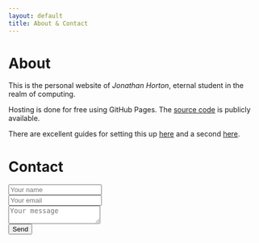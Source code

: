 ```yaml
---
layout: default
title: About & Contact
---
```


# About

This is the personal website of *Jonathan Horton*, eternal student in the realm of computing.

Hosting is done for free using GitHub Pages. The [source code](https://github.com/jchorton/jchorton.github.io) is publicly available.

There are excellent guides for setting this up [here](http://jmcglone.com/guides/github-pages/) and a second [here](https://readwrite.com/2013/11/27/github-pages-explained/).

# Contact
<form id="contactform" action="//formspree.io/hort_wort@hotmail.com" method="POST">
    <input type="text" name="name" placeholder="Your name"><br />
    <input type="email" name="_replyto" placeholder="Your email"><br />
    <textarea name="message" placeholder="Your message"></textarea><br />
    <input type="submit" value="Send">
</form>

